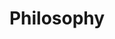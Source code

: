 ---
# Philosophy Page Content
title: "Philosophy"
meta_title: "PHILOSOPHY"
description: "Our philosophy and principles"

# Main introduction section
intro:
  quote_section: "Philosophy"  # References philosophy-quotes.json
  content: |
    Sovereign Engineering is grounded in the values embodied by Bitcoin: **self-sovereignty, agency, and censorship-resistance**. We build technology that maximises individual freedom, minimises reliance on trusted third parties, and treats the individual as the ultimate node in every network.

    From ["Fix the Money, Fix the Web"](https://njump.me/nevent1qqsqm2lz4ru6wlydzpulgs8m60ylp4vufwsg55whlqgua6a93vp2y4gpzamhxue69uhhyetvv9ujuer9wfnkjemf9e3k7mgzyphydppzm7m554ecwq4gsgaek2qk32atse2l4t9ks57dpms4mmhfxjc476g) we take the conviction that a sound monetary foundation is a moral imperative, and that Bitcoin's paradigm of extreme ownership demands equally sovereign applications. Likewise, [Nostr](https://nostr-resources.com/) reminds us that protocols, not platforms, will reclaim the vibrant, open experimentation that defined the early web.
  image: "pirate-ship-2.jpeg"

# Philosophy sections
sections:
  - id: "freedom-by-design"
    title: "Freedom by Design"
    quote_section: "Freedom by Design"  # References philosophy-quotes.json
    image: "genesis-block.png"
    float: "right"
    content: |
      Bitcoin, Lightning, and Nostr prove that code can embed freedom at the protocol layer: freedom of speech, assembly, movement, and of course financial freedom.  We strive to reproduce that super-power in every system we touch, so that liberty is enforced by mathematics rather than maintained by promises.

      Good design begins with values.  We minimise dependencies, maximise verifiability, and keep exit-costs asymptotically close to zero. When the design is right, freedom is a property—not a permission.

      This way of thinking is what we call *Freedom Tech*: technology that is rugpull-resistant by design.  When betrayal is impossible, trust becomes optional and collaboration scales.

  - id: "solved-by-walking"
    title: "Solved By Walking"
    quote_section: "Solved By Walking"  # References philosophy-quotes.json
    image: "solvitur-ambulando.jpeg"
    float: "left"
    content: |
      No ill-defined problem was ever solved in isolation.  By gathering bright minds in a high-trust setting we tap into what cognitive scientist [John Vervaeke](https://johnvervaeke.com/series/awakening-from-the-meaning-crisis/) calls *distributed cognition*.  Ideas bounce, mutate, and compound until entirely new solution-spaces appear.

      The fuel for that process is conversation, and the best conversations happen while *walking*.  Saint Augustine called it *Solvitur ambulando*—"by walking it shall be solved." Madeira's levadas offer kilometres of cognitive runway.

      Friday's Demo Day then serves as an epistemic checkpoint.  Six minutes to show, two to discuss.  Brutal, illuminating, and endlessly inspiring.

  - id: "explorers-of-a-new-frontier"
    title: "Explorers of a New Frontier"
    quote_section: "Explorers of a New Frontier"  # References philosophy-quotes.json
    image: "bell-labs.jpeg"
    float: "right"
    content: |
      Our logo is a ship for a reason. Bitcoin and Nostr open a digital ocean as uncharted as the Age of Discovery. We welcome builders who yearn for that "wild and open sea," who embrace risk, and who delight in charting new waters.

      Like Shackleton's crew, participants must trust one another when storms hit, and celebrate together when new land appears on the horizon. The sea is vast, and so is the opportunity.

      Those who prefer calm harbours and predictable schedules need not apply.  We are optimised for the pirates, the adventurers, and the stubborn optimists who believe the internet can still astonish us.

  - id: "in-person-high-bandwidth"
    title: "In-Person, High-Bandwidth"
    quote_section: "In-Person, High-Bandwidth"  # References philosophy-quotes.json
    image: "soveng-shirt.jpeg"
    float: "left"
    content: |
      The magic happens face-to-face. Six weeks of shared meals, shared walks, and shared victories forge bonds that bandwidth-limited Zoom calls simply cannot replicate. Trust is built in the queue for poncha, not in a Discord channel.

      Madeira's Bitcoin-friendly ecosystem (see the [BTCMap](https://btcmap.org/community/free-madeira) or visit [FREE Madeira](https://freemadeira.org/)) provides the perfect real-world playground to test ideas minutes after they compile.

      Prototype on Monday, ship it on Tuesday, receive sats on Wednesday, buy coffee on Thursday, iterate by Friday. That feedback loop is only possible when hardware, merchants, and curious peers live within walking distance.

  - id: "bias-for-action"
    title: "Bias for Action"
    quote_section: "Bias for Action"  # References philosophy-quotes.json
    image: "show-talk-build-loop.jpeg"
    float: "right"
    link: "/concept"
    content: |
      We prototype first, critique later. Imperfect code is welcomed if it advances the conversation. Novelty, experimentation, and rapid iteration trump premature optimisation.

      This bias for action produces tangible results: from *Blossom* to *ZapStore*, many [cohort projects](/projects) were conceived on a Monday walk and open-sourced before the next weekend. The world needs working code, not slide decks.

      Direction beats speed, yet speed still helps.  We chase the 80-20, knowing that the last 20 % can wait until the idea survives first contact with reality.

      Want to see how this rapid loop plays out week-by-week? Explore the full cadence in our [Concept](/concept) section.

  - id: "cypherpunks-write-code"
    title: "Cypherpunks Write Code"
    quote_section: "Cypherpunks Write Code"  # References philosophy-quotes.json
    image: "cypherpunks-write-code.jpeg"
    float: "left"
    content: |
      *"What does it mean to 'build it right'?"* ask Pablo & Gigi. It means writing code that the user can verify, fork, and *exit* from; choosing architectures that minimise trust; and favouring primitives that stand the test of decades.

      Hal Finney's challenge calls for code that stands on its own—transparent, user-verifiable, and resilient to adversarial pressure.  We prize lean binaries, readable source, and simple dependency graphs so every sailor on this digital ocean can audit the hull before they board.

  - id: "no-solutions"
    title: "No Solutions"
    quote_section: "No Solutions"  # References philosophy-quotes.json
    image: "wide-open-sea.jpeg"
    float: "right"
    content: |
      Our craft is the art of choosing the right compromises—those that maximise sovereignty, minimise trust, and preserve optionality for generations of builders to come.

      The [No Solutions podcast](https://castr.me/npub1n00yy9y3704drtpph5wszen64w287nquftkcwcjv7gnnkpk2q54s73000n) is our experiment in *Dia-Logos*—capturing the same free-flowing, exploratory conversations that spark during every cohort and pressing record.

  - id: "endurance"
    title: "Endurance"
    quote_section: "Endurance"  # References philosophy-quotes.json
    image: "endurance.jpeg"
    float: "left"
    content: |
      Building self-sovereign systems is a **marathon**, not a sprint; endurance and steady iteration win the day.

      Freedom Tech is not built in fiscal quarters; it is forged across decades.  We favour antifragile tooling, small teams, and battle-tested primitives that will still compile when our grandchildren fork the repo.

      We endure because the mission matters: **fix the money, fix the internet**.  Everything else is a footnote.

# Call to action
cta:
  text: "Apply Now"
  link: "/apply"
--- 
